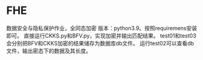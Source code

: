 # FHE
数据安全与隐私保护作业，全同态加密
版本：python3.9。按照requiremens安装即可。
直接运行CKKS.py和BFV.py，实现加密并输出匹配结果。
test01和test03会分别把BFV和CKKS加密的结果储存为数据库db文件。
运行test02可以查看db文件，输出密态下的数据及其长度。

